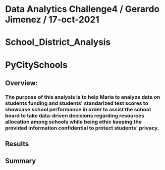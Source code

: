 # Data Analytics Challenge4 / Gerardo Jimenez / 17-oct-2021
# School_District_Analysis
# PyCitySchools

## Overview: 
### The purpose of this analysis is to help Maria to analyze data on students funding and students' standarized test scores to showcase school performance in order to assist the school board to take data-driven decisions regarding resources allocation among schools while being ethic keeping the provided information confidential to protect students' privacy.

## Results

## Summary
